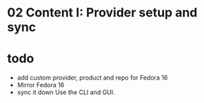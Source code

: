 02 Content I: Provider setup and sync
=====================================

todo
====
* add custom provider, product and repo for Fedora 16
* Mirror Fedora 16
* sync it down
Use the CLI and GUI.
